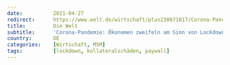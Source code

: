 ```yaml
---
date:          2021-04-27
redirect:      https://www.welt.de/wirtschaft/plus230671817/Corona-Pandemie-Oekonomen-zweifeln-am-Sinn-von-Lockdowns.html
title:         Die Welt
subtitle:      'Corona-Pandemie: Ökonomen zweifeln am Sinn von Lockdowns'
country:       DE
categories:    [Wirtschaft, MSM]
tags:          [lockdown, kollateralschäden, paywall]
---
```

